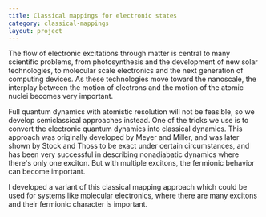 ```yaml
---
title: Classical mappings for electronic states
category: classical-mappings
layout: project
---
```


The flow of electronic excitations through matter is central to many
scientific problems, from photosynthesis and the development of new solar
technologies, to molecular scale electronics and the next generation of
computing devices. As these technologies move toward the nanoscale, the
interplay between the motion of electrons and the motion of the atomic
nuclei becomes very important.

Full quantum dynamics with atomistic resolution will not be feasible, so we
develop semiclassical approaches instead. One of the tricks we use is to
convert the electronic quantum dynamics into classical dynamics. This
approach was originally developed by Meyer and Miller, and was later shown
by Stock and Thoss to be exact under certain circumstances, and has been
very successful in describing nonadiabatic dynamics where there's only one
exciton. But with multiple excitons, the fermionic behavior can become
important.

I developed a variant of this classical mapping approach which could be
used for systems like molecular electronics, where there are many excitons
and their fermionic character is important.

